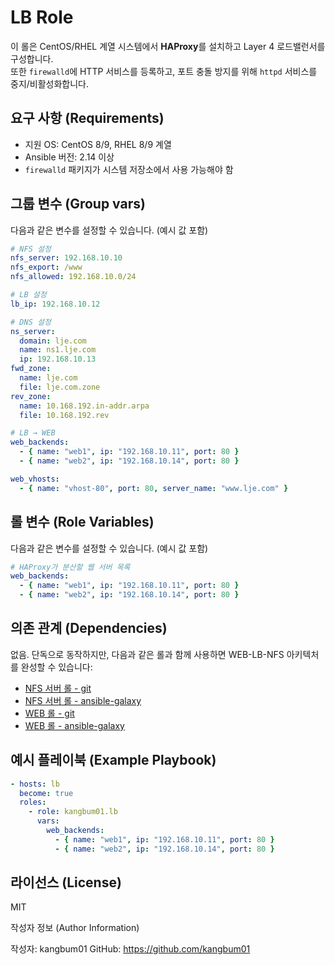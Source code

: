 LB Role
=========

이 롤은 CentOS/RHEL 계열 시스템에서 **HAProxy**를 설치하고 Layer 4 로드밸런서를 구성합니다.  
또한 `firewalld`에 HTTP 서비스를 등록하고, 포트 충돌 방지를 위해 `httpd` 서비스를 중지/비활성화합니다.

요구 사항 (Requirements)
------------------------

- 지원 OS: CentOS 8/9, RHEL 8/9 계열
- Ansible 버전: 2.14 이상
- `firewalld` 패키지가 시스템 저장소에서 사용 가능해야 함

그룹 변수 (Group vars)
------------------------
다음과 같은 변수를 설정할 수 있습니다. (예시 값 포함)
```yaml
# NFS 설정
nfs_server: 192.168.10.10
nfs_export: /www
nfs_allowed: 192.168.10.0/24

# LB 설정
lb_ip: 192.168.10.12

# DNS 설정
ns_server:
  domain: lje.com
  name: ns1.lje.com
  ip: 192.168.10.13
fwd_zone:
  name: lje.com
  file: lje.com.zone
rev_zone:
  name: 10.168.192.in-addr.arpa
  file: 10.168.192.rev

# LB → WEB
web_backends:
  - { name: "web1", ip: "192.168.10.11", port: 80 }
  - { name: "web2", ip: "192.168.10.14", port: 80 }

web_vhosts:
  - { name: "vhost-80", port: 80, server_name: "www.lje.com" }
```

롤 변수 (Role Variables)
------------------------

다음과 같은 변수를 설정할 수 있습니다. (예시 값 포함)

```yaml
# HAProxy가 분산할 웹 서버 목록
web_backends:
  - { name: "web1", ip: "192.168.10.11", port: 80 }
  - { name: "web2", ip: "192.168.10.14", port: 80 }
```

의존 관계 (Dependencies)
------------------------
없음.
단독으로 동작하지만, 다음과 같은 롤과 함께 사용하면 WEB-LB-NFS 아키텍처를 완성할 수 있습니다:

- [NFS 서버 롤 - git](https://github.com/kangbum01/ansible-role-nfs)
- [NFS 서버 롤 - ansible-galaxy](https://galaxy.ansible.com/ui/standalone/roles/kangbum01/nfs/)
- [WEB 롤 - git](https://github.com/kangbum01/ansible-role-web)
- [WEB 롤 - ansible-galaxy](https://galaxy.ansible.com/ui/standalone/roles/kangbum01/web/)

예시 플레이북 (Example Playbook)
------------------------
```yaml
- hosts: lb
  become: true
  roles:
    - role: kangbum01.lb
      vars:
        web_backends:
          - { name: "web1", ip: "192.168.10.11", port: 80 }
          - { name: "web2", ip: "192.168.10.14", port: 80 }
```

라이선스 (License)
------------------------
MIT

작성자 정보 (Author Information)

작성자: kangbum01
GitHub: https://github.com/kangbum01
